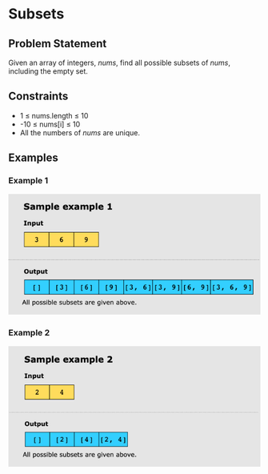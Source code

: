 # Subsets

## Problem Statement

Given an array of integers, _nums_, find all possible subsets of _nums_, including the empty set.

## Constraints

- 1 ≤ nums.length ≤ 10
- -10 ≤ nums[i] ≤ 10
- All the numbers of _nums_ are unique.

## Examples

### Example 1

![img.png](img.png)

### Example 2

![img_1.png](img_1.png)
